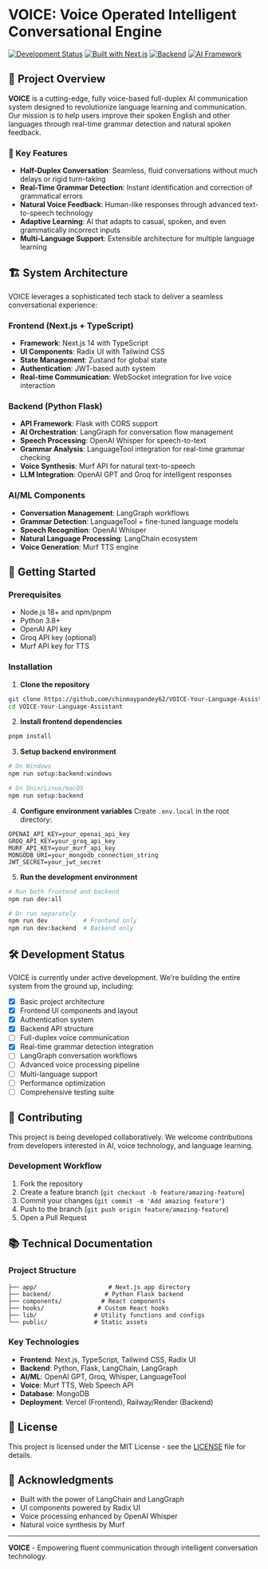# VOICE: Voice Operated Intelligent Conversational Engine

[![Development Status](https://img.shields.io/badge/Status-Under%20Development-yellow?style=for-the-badge)](https://github.com/your-username/VOICE-Your-Language-Assistant)
[![Built with Next.js](https://img.shields.io/badge/Frontend-Next.js-black?style=for-the-badge&logo=next.js)](https://nextjs.org/)
[![Backend](https://img.shields.io/badge/Backend-Python%20Flask-blue?style=for-the-badge&logo=python)](https://flask.palletsprojects.com/)
[![AI Framework](https://img.shields.io/badge/AI-LangGraph-green?style=for-the-badge)](https://langchain-ai.github.io/langgraph/)

## 🎯 Project Overview

**VOICE** is a cutting-edge, fully voice-based full-duplex AI communication system designed to revolutionize language learning and communication. Our mission is to help users improve their spoken English and other languages through real-time grammar detection and natural spoken feedback.

### 🌟 Key Features

- **Half-Duplex Conversation**: Seamless, fluid conversations without much delays or rigid turn-taking
- **Real-Time Grammar Detection**: Instant identification and correction of grammatical errors
- **Natural Voice Feedback**: Human-like responses through advanced text-to-speech technology
- **Adaptive Learning**: AI that adapts to casual, spoken, and even grammatically incorrect inputs
- **Multi-Language Support**: Extensible architecture for multiple language learning

## 🏗️ System Architecture

VOICE leverages a sophisticated tech stack to deliver a seamless conversational experience:

### Frontend (Next.js + TypeScript)
- **Framework**: Next.js 14 with TypeScript
- **UI Components**: Radix UI with Tailwind CSS
- **State Management**: Zustand for global state
- **Authentication**: JWT-based auth system
- **Real-time Communication**: WebSocket integration for live voice interaction

### Backend (Python Flask)
- **API Framework**: Flask with CORS support
- **AI Orchestration**: LangGraph for conversation flow management
- **Speech Processing**: OpenAI Whisper for speech-to-text
- **Grammar Analysis**: LanguageTool integration for real-time grammar checking
- **Voice Synthesis**: Murf API for natural text-to-speech
- **LLM Integration**: OpenAI GPT and Groq for intelligent responses

### AI/ML Components
- **Conversation Management**: LangGraph workflows
- **Grammar Detection**: LanguageTool + fine-tuned language models
- **Speech Recognition**: OpenAI Whisper
- **Natural Language Processing**: LangChain ecosystem
- **Voice Generation**: Murf TTS engine

## 🚀 Getting Started

### Prerequisites
- Node.js 18+ and npm/pnpm
- Python 3.8+
- OpenAI API key
- Groq API key (optional)
- Murf API key for TTS

### Installation

1. **Clone the repository**
```bash
git clone https://github.com/chinmaypandey62/VOICE-Your-Language-Assistant.git
cd VOICE-Your-Language-Assistant
```

2. **Install frontend dependencies**
```bash
pnpm install
```

3. **Setup backend environment**
```bash
# On Windows
npm run setup:backend:windows

# On Unix/Linux/macOS
npm run setup:backend
```

4. **Configure environment variables**
Create `.env.local` in the root directory:
```env
OPENAI_API_KEY=your_openai_api_key
GROQ_API_KEY=your_groq_api_key
MURF_API_KEY=your_murf_api_key
MONGODB_URI=your_mongodb_connection_string
JWT_SECRET=your_jwt_secret
```

5. **Run the development environment**
```bash
# Run both frontend and backend
npm run dev:all

# Or run separately
npm run dev          # Frontend only
npm run dev:backend  # Backend only
```

## 🛠️ Development Status

VOICE is currently under active development. We're building the entire system from the ground up, including:

- [x] Basic project architecture
- [x] Frontend UI components and layout
- [x] Authentication system
- [x] Backend API structure
- [ ] Full-duplex voice communication
- [x] Real-time grammar detection integration
- [ ] LangGraph conversation workflows
- [ ] Advanced voice processing pipeline
- [ ] Multi-language support
- [ ] Performance optimization
- [ ] Comprehensive testing suite

## 🤝 Contributing

This project is being developed collaboratively. We welcome contributions from developers interested in AI, voice technology, and language learning.

### Development Workflow
1. Fork the repository
2. Create a feature branch (`git checkout -b feature/amazing-feature`)
3. Commit your changes (`git commit -m 'Add amazing feature'`)
4. Push to the branch (`git push origin feature/amazing-feature`)
5. Open a Pull Request

## 📚 Technical Documentation

### Project Structure
```
├── app/                    # Next.js app directory
├── backend/               # Python Flask backend
├── components/           # React components
├── hooks/               # Custom React hooks
├── lib/                # Utility functions and configs
└── public/             # Static assets
```

### Key Technologies
- **Frontend**: Next.js, TypeScript, Tailwind CSS, Radix UI
- **Backend**: Python, Flask, LangChain, LangGraph
- **AI/ML**: OpenAI GPT, Groq, Whisper, LanguageTool
- **Voice**: Murf TTS, Web Speech API
- **Database**: MongoDB
- **Deployment**: Vercel (Frontend), Railway/Render (Backend)

## 📄 License

This project is licensed under the MIT License - see the [LICENSE](LICENSE) file for details.

## 🙏 Acknowledgments

- Built with the power of LangChain and LangGraph
- UI components powered by Radix UI
- Voice processing enhanced by OpenAI Whisper
- Natural voice synthesis by Murf

---

**VOICE** - Empowering fluent communication through intelligent conversation technology.
